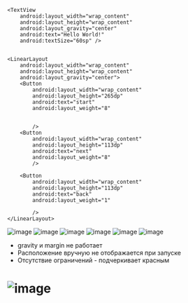 
<?xml version="1.0" encoding="utf-8"?>
<LinearLayout xmlns:android="http://schemas.android.com/apk/res/android"
    android:layout_width="match_parent"
    android:layout_height="match_parent"
    android:orientation="vertical"
    android:gravity="center"
    >

    <TextView
        android:layout_width="wrap_content"
        android:layout_height="wrap_content"
        android:layout_gravity="center"
        android:text="Hello World!"
        android:textSize="60sp" />


    <LinearLayout
        android:layout_width="wrap_content"
        android:layout_height="wrap_content"
        android:layout_gravity="center">
        <Button
            android:layout_width="wrap_content"
            android:layout_height="265dp"
            android:text="start"
            android:layout_weight="8"


            />
        <Button
            android:layout_width="wrap_content"
            android:layout_height="113dp"
            android:text="next"
            android:layout_weight="8"
            />

        <Button
            android:layout_width="wrap_content"
            android:layout_height="113dp"
            android:text="back"
            android:layout_weight="1"

            />
    </LinearLayout>

  ![image](https://user-images.githubusercontent.com/97594146/196147977-8b17dfad-5082-4a26-b342-53663ea5c9e8.png)
  ![image](https://user-images.githubusercontent.com/97594146/196148030-238a5b7c-9687-4446-bab0-6303928b8f55.png)
  ![image](https://user-images.githubusercontent.com/97594146/196148085-fb12b97c-75a8-4e33-908f-9bcd04ba2706.png)
  ![image](https://user-images.githubusercontent.com/97594146/196148125-742fecd4-c895-4e61-a359-d5b0b65d6eed.png)
  ![image](https://user-images.githubusercontent.com/97594146/196148166-fbfd617d-ceff-42df-a87f-826a65c5c403.png)
  ![image](https://user-images.githubusercontent.com/97594146/196148317-c03b757e-367f-4900-a96a-223c23d450e7.png)
* gravity и margin не работает
* Расположение вручную не отображается при запуске
* Отсутствие ограничений - подчеркивает красным
# ![image](https://user-images.githubusercontent.com/97594146/196146980-9999ffcb-16b9-481a-8738-75e1fde6dec3.png)



